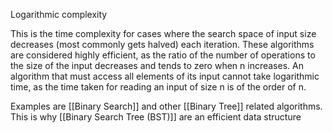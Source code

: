Logarithmic complexity

This is the time complexity for cases where the search space of input size decreases (most commonly gets halved) each iteration.
These algorithms are considered highly efficient, as the ratio of the number of operations to the size of the input decreases and tends to zero when n increases. 
An algorithm that must access all elements of its input cannot take logarithmic time, as the time taken for reading an input of size n is of the order of n.

Examples are [[Binary Search]] and other [[Binary Tree]] related algorithms. This is why [[Binary Search Tree (BST)]] are an efficient data structure